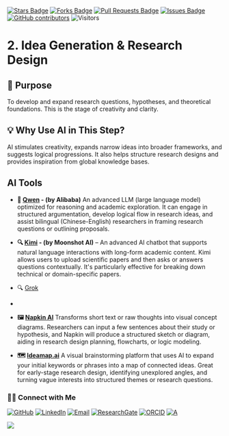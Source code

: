 <a href="https://github.com/drshahizan/short-course/stargazers"><img src="https://img.shields.io/github/stars/drshahizan/short-course" alt="Stars Badge"/></a>
<a href="https://github.com/drshahizan/short-course/network/members"><img src="https://img.shields.io/github/forks/drshahizan/short-course" alt="Forks Badge"/></a>
<a href="https://github.com/drshahizan/short-course/pulls"><img src="https://img.shields.io/github/issues-pr/drshahizan/short-course" alt="Pull Requests Badge"/></a>
<a href="https://github.com/drshahizan/short-course"><img src="https://img.shields.io/github/issues/drshahizan/short-course" alt="Issues Badge"/></a>
<a href="https://github.com/drshahizan/short-course/graphs/contributors"><img alt="GitHub contributors" src="https://img.shields.io/github/contributors/drshahizan/short-course?color=2b9348"></a>
![Visitors](https://api.visitorbadge.io/api/visitors?path=https%3A%2F%2Fgithub.com%2Fdrshahizan%2Fshort-course&labelColor=%23d9e3f0&countColor=%23697689&style=flat)

# 2. Idea Generation & Research Design

## 🔸 Purpose
To develop and expand research questions, hypotheses, and theoretical foundations. This is the stage of creativity and clarity.

## 💡 Why Use AI in This Step?
AI stimulates creativity, expands narrow ideas into broader frameworks, and suggests logical progressions. It also helps structure research designs and provides inspiration from global knowledge bases.

## AI Tools

* **🧮 [Qwen](./ai/qwen.md) - (by Alibaba)**
An advanced LLM (large language model) optimized for reasoning and academic exploration. It can engage in structured argumentation, develop logical flow in research ideas, and assist bilingual (Chinese-English) researchers in framing research questions or outlining proposals.

* **🔍 [Kimi](./ai/kimi.md) - (by Moonshot AI)** – An advanced AI chatbot that supports natural language interactions with long-form academic content. Kimi allows users to upload scientific papers and then asks or answers questions contextually. It's particularly effective for breaking down technical or domain-specific papers.

* 🔍 [Grok](./ai/grok.md)
* 
* **🖼️ [Napkin AI](./ai/napkin.md)**
Transforms short text or raw thoughts into visual concept diagrams. Researchers can input a few sentences about their study or hypothesis, and Napkin will produce a structured sketch or diagram, aiding in research design planning, flowcharts, or logic modeling.

* **🗺️ [Ideamap.ai](./ai/ideamap.md)**
A visual brainstorming platform that uses AI to expand your initial keywords or phrases into a map of connected ideas. Great for early-stage research design, identifying unexplored angles, and turning vague interests into structured themes or research questions.


### 🙌🏻 Connect with Me
<p align="left">
    <a href="https://github.com/drshahizan" target="_blank"><img alt="GitHub" src="https://img.shields.io/badge/-@drshahizan-181717?style=flat-square&logo=GitHub&logoColor=white"></a>
    <a href="https://www.linkedin.com/in/drshahizan" target="_blank"><img alt="LinkedIn" src="https://img.shields.io/badge/-drshahizan-blue?style=flat-square&logo=Linkedin&logoColor=white&link=https://www.linkedin.com/in/drshahizan/"></a>
    <a href="mailto:shahizan@utm.my" target="_blank"><img alt="Email" src="https://img.shields.io/badge/-shahizan@utm.my-c14438?style=flat-square&logo=Gmail&logoColor=white&link=mailto:shahizan@utm.my.com"></a>
    <a href="https://www.researchgate.net/profile/Mohd-Othman-28" target="_blank"><img alt="ResearchGate" src="https://img.shields.io/badge/-ResearchGate-00CCBB?style=flat-square&logo=ResearchGate&logoColor=white"></a>
    <a href="https://orcid.org/0000-0003-4261-1873" target="_blank"><img alt="ORCID" src="https://img.shields.io/badge/-ORCID-A6CE39?style=flat-square&logo=ORCID&logoColor=white"></a> 
 <a href="https://visitorbadge.io/status?path=https%3A%2F%2Fgithub.com%2Fdrshahizan" target="_blank"><img alt="A" src="https://api.visitorbadge.io/api/visitors?path=https%3A%2F%2Fgithub.com%2Fdrshahizan&labelColor=%23697689&countColor=%23555555&style=plastic"></a>
 
![](https://hit.yhype.me/github/profile?user_id=81284918)
</p>
